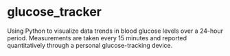# glucose_tracker

Using Python to visualize data trends in blood glucose levels over a 24-hour period. Measurements are taken every 15 minutes and reported quantitatively through a personal glucose-tracking device.

